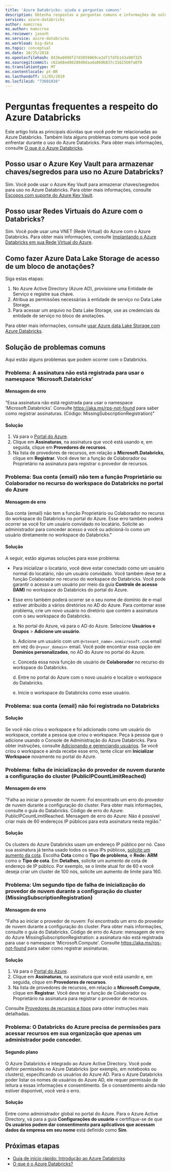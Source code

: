 ```yaml
---
title: 'Azure Databricks: ajuda e perguntas comuns'
description: Obtenha respostas a perguntas comuns e informações de solução de problemas sobre o Azure Databricks.
services: azure-databricks
author: mamccrea
ms.author: mamccrea
ms.reviewer: jasonh
ms.service: azure-databricks
ms.workload: big-data
ms.topic: conceptual
ms.date: 10/25/2018
ms.openlocfilehash: 0436a0898f27d3059069ce2df1fdfb143a98f325
ms.sourcegitcommit: c62a68ed80289d0daada860b837c31625b0fa0f0
ms.translationtype: MT
ms.contentlocale: pt-BR
ms.lasthandoff: 11/05/2019
ms.locfileid: "73601816"
---
```

# <a name="frequently-asked-questions-about-azure-databricks"></a>Perguntas frequentes a respeito do Azure Databricks

Este artigo lista as principais dúvidas que você pode ter relacionadas ao Azure Databricks. Também lista alguns problemas comuns que você pode enfrentar durante o uso do Azure Databricks. Para obter mais informações, consulte [O que é o Azure Databricks](what-is-azure-databricks.md). 

## <a name="can-i-use-azure-key-vault-to-store-keyssecrets-to-be-used-in-azure-databricks"></a>Posso usar o Azure Key Vault para armazenar chaves/segredos para uso no Azure Databricks?
Sim. Você pode usar o Azure Key Vault para armazenar chaves/segredos para uso no Azure Databricks. Para obter mais informações, consulte [Escopos com suporte do Azure Key Vault](/azure/databricks/security/secrets/secret-scopes).


## <a name="can-i-use-azure-virtual-networks-with-databricks"></a>Posso usar Redes Virtuais do Azure com o Databricks?
Sim. Você pode usar uma VNET (Rede Virtual) do Azure com o Azure Databricks. Para obter mais informações, consulte [Implantando o Azure Databricks em sua Rede Virtual do Azure](/azure/databricks/administration-guide/cloud-configurations/azure/vnet-inject).

## <a name="how-do-i-access-azure-data-lake-storage-from-a-notebook"></a>Como fazer Azure Data Lake Storage de acesso de um bloco de anotações? 

Siga estas etapas:
1. No Azure Active Directory (Azure AD), provisione uma Entidade de Serviço e registre sua chave.
1. Atribua as permissões necessárias à entidade de serviço no Data Lake Storage.
1. Para acessar um arquivo no Data Lake Storage, use as credenciais da entidade de serviço no bloco de anotações.

Para obter mais informações, consulte [usar Azure data Lake Storage com Azure Databricks](/azure/databricks/data/data-sources/azure/azure-datalake.html).

## <a name="fix-common-problems"></a>Solução de problemas comuns

Aqui estão alguns problemas que podem ocorrer com o Databricks.

### <a name="issue-this-subscription-is-not-registered-to-use-the-namespace-microsoftdatabricks"></a>Problema: A assinatura não está registrada para usar o namespace ‘Microsoft.Databricks’

#### <a name="error-message"></a>Mensagem de erro

"Essa assinatura não está registrada para usar o namespace ‘Microsoft.Databricks’. Consulte https://aka.ms/rps-not-found para saber como registrar assinaturas. (Código: MissingSubscriptionRegistration)"

#### <a name="solution"></a>Solução

1. Vá para o [Portal do Azure](https://portal.azure.com).
1. Clique em **Assinaturas**, na assinatura que você está usando e, em seguida, clique em **Provedores de recursos**. 
1. Na lista de provedores de recursos, em relação a **Microsoft.Databricks**, clique em **Registrar**. Você deve ter a função de Colaborador ou Proprietário na assinatura para registrar o provedor de recursos.


### <a name="issue-your-account-email-does-not-have-the-owner-or-contributor-role-on-the-databricks-workspace-resource-in-the-azure-portal"></a>Problema: Sua conta {email} não tem a função Proprietário ou Colaborador no recurso do workspace do Databricks no portal do Azure

#### <a name="error-message"></a>Mensagem de erro

Sua conta {email} não tem a função Proprietário ou Colaborador no recurso do workspace do Databricks no portal do Azure. Esse erro também poderá ocorrer se você for um usuário convidado no locatário. Solicite ao administrador para conceder acesso a você ou adicioná-lo como um usuário diretamente no workspace do Databricks." 

#### <a name="solution"></a>Solução

A seguir, estão algumas soluções para esse problema:

* Para inicializar o locatário, você deve estar conectado como um usuário normal do locatário, não um usuário convidado. Você também deve ter a função Colaborador no recurso do workspace do Databricks. Você pode garantir o acesso a um usuário por meio da guia **Controle de acesso (IAM)** no workspace do Databricks do portal do Azure.

* Esse erro também poderá ocorrer se o seu nome de domínio de e-mail estiver atribuído a vários diretórios no AD do Azure. Para contornar esse problema, crie um novo usuário no diretório que contém a assinatura com o seu workspace do Databricks.

    a. No portal do Azure, vá para o AD do Azure. Selecione **Usuários e Grupos** > **Adicione um usuário**.

    b. Adicione um usuário com um `@<tenant_name>.onmicrosoft.com` email em vez do `@<your_domain>` email. Você pode encontrar essa opção em **Domínios personalizados**, no AD do Azure no portal do Azure.
    
    c. Conceda essa nova função de usuário de **Colaborador** no recurso do workspace do Databricks.
    
    d. Entre no portal do Azure com o novo usuário e localize o workspace do Databricks.
    
    e. Inicie o workspace do Databricks como esse usuário.


### <a name="issue-your-account-email-has-not-been-registered-in-databricks"></a>Problema: sua conta {email} não foi registrada no Databricks 

#### <a name="solution"></a>Solução

Se você não criou o workspace e foi adicionado como um usuário do workspace, contate a pessoa que criou o workspace. Peça à pessoa que o adicione usando o Console de Administração do Azure Databricks. Para obter instruções, consulte [Adicionando e gerenciando usuários](/azure/databricks/administration-guide/users-groups/users). Se você criou o workspace e ainda recebe esse erro, tente clicar em **Inicializar Workspace** novamente no portal do Azure.

### <a name="issue-cloud-provider-launch-failure-while-setting-up-the-cluster-publicipcountlimitreached"></a>Problema: falha de inicialização do provedor de nuvem durante a configuração do cluster (PublicIPCountLimitReached)

#### <a name="error-message"></a>Mensagem de erro

"Falha ao iniciar o provedor de nuvem: Foi encontrado um erro do provedor de nuvem durante a configuração do cluster. Para obter mais informações, consulte o guia do Databricks. Código de erro do Azure: PublicIPCountLimitReached. Mensagem de erro do Azure: Não é possível criar mais de 60 endereços IP públicos para esta assinatura nesta região."

#### <a name="solution"></a>Solução

Os clusters do Azure Databricks usam um endereço IP público por nó. Caso sua assinatura já tenha usado todos os seus IPs públicos, [solicite um aumento da cota](https://docs.microsoft.com/azure/azure-supportability/resource-manager-core-quotas-request). Escolha **Cota** como o **Tipo de problema**, e **Rede: ARM** como o **Tipo de cota**. Em **Detalhes**, solicite um aumento de cota de endereço de IP público. Por exemplo, se o limite atual for de 60 e você deseja criar um cluster de 100 nós, solicite um aumento de limite para 160.

### <a name="issue-a-second-type-of-cloud-provider-launch-failure-while-setting-up-the-cluster-missingsubscriptionregistration"></a>Problema: Um segundo tipo de falha de inicialização do provedor de nuvem durante a configuração do cluster (MissingSubscriptionRegistration)

#### <a name="error-message"></a>Mensagem de erro

"Falha ao iniciar o provedor de nuvem: Foi encontrado um erro do provedor de nuvem durante a configuração do cluster. Para obter mais informações, consulte o guia do Databricks.
Código de erro do Azure: mensagem de erro do Azure MissingSubscriptionRegistration: a assinatura não está registrada para usar o namespace 'Microsoft.Compute'. Consulte https://aka.ms/rps-not-found para saber como registrar assinaturas.

#### <a name="solution"></a>Solução

1. Vá para o [Portal do Azure](https://portal.azure.com).
1. Clique em **Assinaturas**, na assinatura que você está usando e, em seguida, clique em **Provedores de recursos**. 
1. Na lista de provedores de recursos, em relação a **Microsoft.Compute**, clique em **Registrar**. Você deve ter a função de Colaborador ou Proprietário na assinatura para registrar o provedor de recursos.

Consulte [Provedores de recursos e tipos](../azure-resource-manager/resource-manager-supported-services.md) para obter instruções mais detalhadas.

### <a name="issue-azure-databricks-needs-permissions-to-access-resources-in-your-organization-that-only-an-admin-can-grant"></a>Problema: O Databricks do Azure precisa de permissões para acessar recursos em sua organização que apenas um administrador pode conceder.

#### <a name="background"></a>Segundo plano

O Azure Databricks é integrado ao Azure Active Directory. Você pode definir permissões no Azure Databricks (por exemplo, em notebooks ou clusters), especificando os usuários do Azure AD. Para o Azure Databricks poder listar os nomes de usuários do Azure AD, ele requer permissão de leitura a essas informações e consentimento. Se o consentimento ainda não estiver disponível, você verá o erro.

#### <a name="solution"></a>Solução

Entre como administrador global no portal do Azure. Para o Azure Active Directory, vá para a guia **Configurações do usuário** e certifique-se de que **Os usuários podem dar consentimento para aplicativos que acessam dados da empresa em seu nome** está definido como **Sim**.

## <a name="next-steps"></a>Próximas etapas

- [Guia de início rápido: Introdução ao Azure Databricks](quickstart-create-databricks-workspace-portal.md)
- [O que é o Azure Databricks?](what-is-azure-databricks.md)

